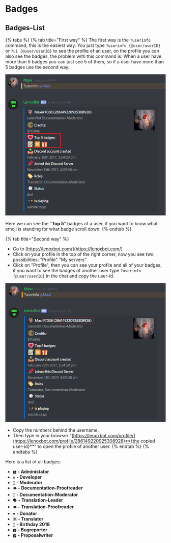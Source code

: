 # Badges

## Badges-List

{% tabs %}
{% tab title="First way" %}
The first way is the `?userinfo` command, this is the easiest way. You just type `?userinfo {@user/userID}` or `?ui {@user/userID}` to see the profile of an user, on the profile you can also see the badges, the problem with this command is: When a user have more than 5 badges you can just see 5 of them, so if a user have more than 5 badges use the second way.

![?userinfo Command](../.gitbook/assets/screenshot_29.png)

Here we can see the "**Top 5**" badges of a user, if you want to know what emoji is standing for what badge scroll down.
{% endtab %}

{% tab title="Second way" %}
* Go to [https://lenoxbot.com/](https://lenoxbot.com/)
* Click on your profile in the top of the right corner, now you see two possibilities: "Profile" "My servers"
* Click on "Profile", then you can see your profile and all of your badges, if you want to see the badges of another user type `?userinfo {@user/userID}` in the chat and copy the user-id.

![?userinfo Command](../.gitbook/assets/screenshot_30.png)

* Copy the numbers behind the username.
* Then type in your browser "[https://lenoxbot.com/profile/](https://lenoxbot.com/profile/286149220925308928)**{the copied user-id}**" to open the profile of another user.
{% endtab %}
{% endtabs %}

Here is a list of all badges:

*  `🅰` **- Administator**
*  `⚒` **- Developer**
*  `👮` **- Moderator**
*  `👁` **- Documentation-Proofreader**
*  `📝` **- Documentation-Moderator**
*  `🗣` **- Translation-Leader**
*  `👁` **- Translation-Proofreader**
*  `❤` **- Donator**
*  `🈚` **- Translator**
*  `🎁` **- Birthday 2018**
*  `🅱` **- Bugreporter**
*  `🅿` **- Proposalwriter**

